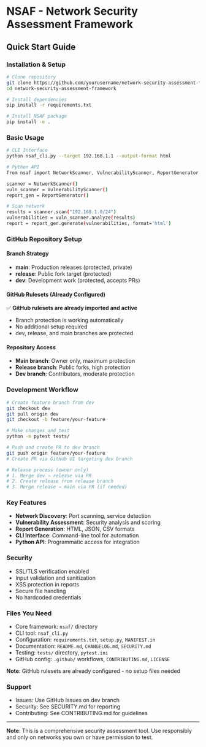 # NSAF - Network Security Assessment Framework

## Quick Start Guide

### Installation & Setup
```bash
# Clone repository
git clone https://github.com/yourusername/network-security-assessment-framework.git
cd network-security-assessment-framework

# Install dependencies
pip install -r requirements.txt

# Install NSAF package
pip install -e .
```

### Basic Usage
```bash
# CLI Interface
python nsaf_cli.py --target 192.168.1.1 --output-format html

# Python API
from nsaf import NetworkScanner, VulnerabilityScanner, ReportGenerator

scanner = NetworkScanner()
vuln_scanner = VulnerabilityScanner()
report_gen = ReportGenerator()

# Scan network
results = scanner.scan("192.168.1.0/24")
vulnerabilities = vuln_scanner.analyze(results)
report = report_gen.generate(vulnerabilities, format='html')
```

### GitHub Repository Setup

#### Branch Strategy
- **main**: Production releases (protected, private)
- **release**: Public fork target (protected) 
- **dev**: Development work (protected, accepts PRs)

#### GitHub Rulesets (Already Configured)
✅ **GitHub rulesets are already imported and active**
- Branch protection is working automatically
- No additional setup required
- dev, release, and main branches are protected

#### Repository Access
- **Main branch**: Owner only, maximum protection
- **Release branch**: Public forks, high protection
- **Dev branch**: Contributors, moderate protection

### Development Workflow
```bash
# Create feature branch from dev
git checkout dev
git pull origin dev
git checkout -b feature/your-feature

# Make changes and test
python -m pytest tests/

# Push and create PR to dev branch
git push origin feature/your-feature
# Create PR via GitHub UI targeting dev branch

# Release process (owner only)
# 1. Merge dev → release via PR
# 2. Create release from release branch
# 3. Merge release → main via PR (if needed)
```

### Key Features
- **Network Discovery**: Port scanning, service detection
- **Vulnerability Assessment**: Security analysis and scoring
- **Report Generation**: HTML, JSON, CSV formats
- **CLI Interface**: Command-line tool for automation
- **Python API**: Programmatic access for integration

### Security
- SSL/TLS verification enabled
- Input validation and sanitization  
- XSS protection in reports
- Secure file handling
- No hardcoded credentials

### Files You Need
- Core framework: `nsaf/` directory
- CLI tool: `nsaf_cli.py`
- Configuration: `requirements.txt`, `setup.py`, `MANIFEST.in`
- Documentation: `README.md`, `CHANGELOG.md`, `SECURITY.md`
- Testing: `tests/` directory, `pytest.ini`
- GitHub config: `.github/` workflows, `CONTRIBUTING.md`, `LICENSE`

**Note**: GitHub rulesets are already configured - no setup files needed

### Support
- Issues: Use GitHub Issues on dev branch
- Security: See SECURITY.md for reporting
- Contributing: See CONTRIBUTING.md for guidelines

---
**Note**: This is a comprehensive security assessment tool. Use responsibly and only on networks you own or have permission to test.
